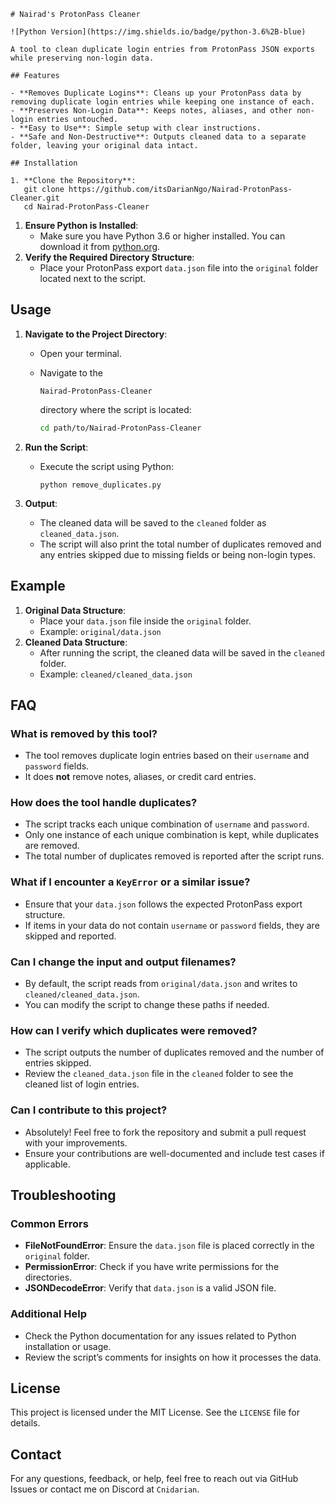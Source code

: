 ```
# Nairad's ProtonPass Cleaner

![Python Version](https://img.shields.io/badge/python-3.6%2B-blue)

A tool to clean duplicate login entries from ProtonPass JSON exports while preserving non-login data.

## Features

- **Removes Duplicate Logins**: Cleans up your ProtonPass data by removing duplicate login entries while keeping one instance of each.
- **Preserves Non-Login Data**: Keeps notes, aliases, and other non-login entries untouched.
- **Easy to Use**: Simple setup with clear instructions.
- **Safe and Non-Destructive**: Outputs cleaned data to a separate folder, leaving your original data intact.

## Installation

1. **Clone the Repository**:
   git clone https://github.com/itsDarianNgo/Nairad-ProtonPass-Cleaner.git
   cd Nairad-ProtonPass-Cleaner
```

1. **Ensure Python is Installed**:
   - Make sure you have Python 3.6 or higher installed. You can download it from [python.org](https://www.python.org/downloads/).
2. **Verify the Required Directory Structure**:
   - Place your ProtonPass export `data.json` file into the `original` folder located next to the script.

## Usage

1. **Navigate to the Project Directory**:

   - Open your terminal.

   - Navigate to the 

     ```
     Nairad-ProtonPass-Cleaner
     ```

      directory where the script is located:

     ```bash
     cd path/to/Nairad-ProtonPass-Cleaner
     ```

2. **Run the Script**:

   - Execute the script using Python:

     ```
     python remove_duplicates.py
     ```

3. **Output**:

   - The cleaned data will be saved to the `cleaned` folder as `cleaned_data.json`.
   - The script will also print the total number of duplicates removed and any entries skipped due to missing fields or being non-login types.

## Example

1. **Original Data Structure**:
   - Place your `data.json` file inside the `original` folder.
   - Example: `original/data.json`
2. **Cleaned Data Structure**:
   - After running the script, the cleaned data will be saved in the `cleaned` folder.
   - Example: `cleaned/cleaned_data.json`

## FAQ

### What is removed by this tool?

- The tool removes duplicate login entries based on their `username` and `password` fields.
- It does **not** remove notes, aliases, or credit card entries.

### How does the tool handle duplicates?

- The script tracks each unique combination of `username` and `password`.
- Only one instance of each unique combination is kept, while duplicates are removed.
- The total number of duplicates removed is reported after the script runs.

### What if I encounter a `KeyError` or a similar issue?

- Ensure that your `data.json` follows the expected ProtonPass export structure.
- If items in your data do not contain `username` or `password` fields, they are skipped and reported.

### Can I change the input and output filenames?

- By default, the script reads from `original/data.json` and writes to `cleaned/cleaned_data.json`.
- You can modify the script to change these paths if needed.

### How can I verify which duplicates were removed?

- The script outputs the number of duplicates removed and the number of entries skipped.
- Review the `cleaned_data.json` file in the `cleaned` folder to see the cleaned list of login entries.

### Can I contribute to this project?

- Absolutely! Feel free to fork the repository and submit a pull request with your improvements.
- Ensure your contributions are well-documented and include test cases if applicable.

## Troubleshooting

### Common Errors

- **FileNotFoundError**: Ensure the `data.json` file is placed correctly in the `original` folder.
- **PermissionError**: Check if you have write permissions for the directories.
- **JSONDecodeError**: Verify that `data.json` is a valid JSON file.

### Additional Help

- Check the Python documentation for any issues related to Python installation or usage.
- Review the script’s comments for insights on how it processes the data.

## License

This project is licensed under the MIT License. See the `LICENSE` file for details.

## Contact

For any questions, feedback, or help, feel free to reach out via GitHub Issues or contact me on Discord at `Cnidarian`.